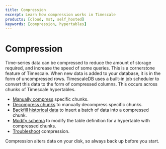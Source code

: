 ```yaml
---
title: Compression
excerpt: Learn how compression works in Timescale
products: [cloud, mst, self_hosted]
keywords: [compression, hypertables]
---
```


# Compression

Time-series data can be compressed to reduce the amount of storage required, and
increase the speed of some queries. This is a cornerstone feature of
Timescale. When new data is added to your database, it is in the form of
uncompressed rows. TimescaleDB uses a built-in job scheduler to convert this
data to the form of compressed columns. This occurs across chunks of Timescale
hypertables.

*   [Manually compress][manual-compression] specific chunks.
*   [Decompress chunks][decompress-chunks] to manually decompress specific chunks.
*   [Backfill historical data][backfill-historical] to insert a batch of data
    into a compressed chunk.
*   [Modify schema][modify-schema] to modify the table definition for a
    hypertable with compressed chunks.
*   [Troubleshoot][compression-tshoot] compression.

<Highlight type="warning">
Compression alters data on your disk, so always back up before you start.
</Highlight>

[backfill-historical]: /use-timescale/:currentVersion:/compression/backfill-historical-data/
[decompress-chunks]: /use-timescale/:currentVersion:/compression/decompress-chunks/
[manual-compression]: /use-timescale/:currentVersion:/compression/compress-chunks/
[modify-schema]: /use-timescale/:currentVersion:/compression/modify-a-schema/
[compression-tshoot]: /use-timescale/:currentVersion:/compression/troubleshooting/
